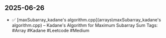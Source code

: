 ## 2025-06-26

- ✅ [maxSubarray_kadane's algorithm.cpp](arrays\maxSubarray_kadane's algorithm.cpp) – Kadane's Algorithm for Maximum Subarray Sum
Tags: #Array #Kadane #Leetcode #Medium  
